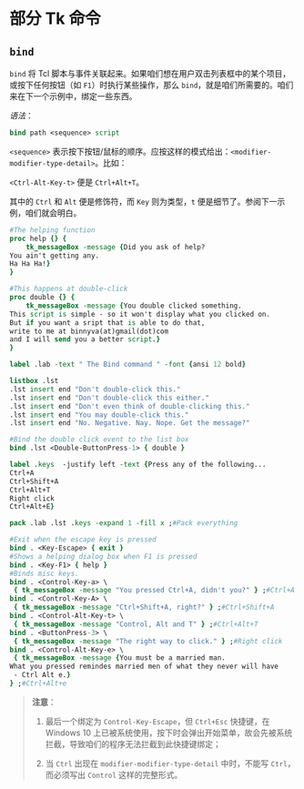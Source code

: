 # 部分 Tk 命令


## `bind`

`bind` 将 Tcl 脚本与事件关联起来。如果咱们想在用户双击列表框中的某个项目，或按下任何按钮（如 `F1`）时执行某些操作，那么 `bind`，就是咱们所需要的。咱们来在下一个示例中，绑定一些东西。


*语法*：


```tcl
bind path <sequence> script
```

`<sequence>` 表示按下按钮/鼠标的顺序。应按这样的模式给出：`<modifier-modifier-type-detail>`。比如：

`<Ctrl-Alt-Key-t>` 便是 `Ctrl+Alt+T`。

其中的 `Ctrl` 和 `Alt` 便是修饰符，而 `Key` 则为类型，`t` 便是细节了。参阅下一示例，咱们就会明白。


```tcl
#The helping function
proc help {} {
	tk_messageBox -message {Did you ask of help?
You ain't getting any.
Ha Ha Ha!}
}

#This happens at double-click
proc double {} {
	tk_messageBox -message {You double clicked something.
This script is simple - so it won't display what you clicked on.
But if you want a sript that is able to do that,
write to me at binnyva(at)gmail(dot)com
and I will send you a better script.}
}

label .lab -text " The Bind command " -font {ansi 12 bold}

listbox .lst
.lst insert end "Don't double-click this."
.lst insert end "Don't double-click this either."
.lst insert end "Don't even think of double-clicking this."
.lst insert end "You may double-click this."
.lst insert end "No. Negative. Nay. Nope. Get the message?"

#Bind the double click event to the list box
bind .lst <Double-ButtonPress-1> { double }

label .keys  -justify left -text {Press any of the following...
Ctrl+A
Ctrl+Shift+A
Ctrl+Alt+T
Right click
Ctrl+Alt+E}

pack .lab .lst .keys -expand 1 -fill x ;#Pack everything

#Exit when the escape key is pressed
bind . <Key-Escape> { exit }
#Shows a helping dialog box when F1 is pressed
bind . <Key-F1> { help }
#Binds misc keys.
bind . <Control-Key-a> \
 { tk_messageBox -message "You pressed Ctrl+A, didn't you?" } ;#Ctrl+A
bind . <Control-Key-A> \
 { tk_messageBox -message "Ctrl+Shift+A, right?" } ;#Ctrl+Shift+A
bind . <Control-Alt-Key-t> \
 { tk_messageBox -message "Control, Alt and T" } ;#Ctrl+Alt+T
bind . <ButtonPress-3> \
 { tk_messageBox -message "The right way to click." } ;#Right click
bind . <Control-Alt-Key-e> \
 { tk_messageBox -message {You must be a married man.
What you pressed remindes married men of what they never will have
 - Ctrl Alt e.}
} ;#Ctrl+Alt+e
```

> **注意**：
>
> 1. 最后一个绑定为 `Control-Key-Escape`，但 `Ctrl+Esc` 快捷键，在 Windows 10 上已被系统使用，按下时会弹出开始菜单，故会先被系统拦截，导致咱们的程序无法拦截到此快捷键绑定；
>
> 2. 当 `Ctrl` 出现在 `modifier-modifier-type-detail` 中时，不能写 `Ctrl`，而必须写出 `Control` 这样的完整形式。
